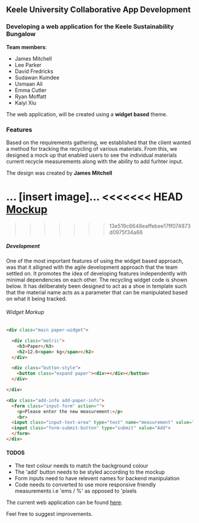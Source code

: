 ## Keele University Collaborative App Development

### Developing a web application for the Keele Sustainability Bungalow

**Team members**:

 * James Mitchell
 * Lee Parker
 * David Fredricks
 * Sudawan Kumdee
 * Usmaan Ali
 * Emma Cutler
 * Ryan Moffatt
 * Kaiyi Xiu


The web application, will be created using a **widget based** theme.

### **Features**

Based on the requirements gathering, we established that the client wanted a method for tracking the recycling of various materials. From this, we designed a mock up that enabled users to see the individual materials current recycle measurements along with the ability to add furhter input.

The design was created by **James Mitchell**

... [insert image]...
<<<<<<< HEAD
[Mockup](/mockups/recycling-widget.png)
=======
>>>>>>> 13e519c6648eaffebee17ff074873d0975f34a66

##### Development

One of the most important features of using the widget based approach, was that it alligned with the agile development approach that the team settled on. It promotes the idea of developing features independently with minimal dependencies on each other.
The recycling widget code is shown below. It has deliberately been designed to act as a shoe in template such that the material name acts as a parameter that can be manipulated based on what it being tracked.

###### Widget Markup

``` html
<div class="main paper-widget">

  <div class="metric">
    <h3>Paper</h3>
    <h2>12.6<span> kg</span></h2>
  </div>

  <div class="button-style">
  	<button class="expand paper"><div>+</div></button>
  </div>

</div>

<div class="add-info add-paper-info">
  <form class="input-form" action="">
    <p>Please enter the new measurement:</p>
    <br>
  <input class="input-text-area" type="text" name="measurement" value="Placeholder" size="36">
  <input class="form-submit-button" type="submit" value="Add">
  </form>
</div>
```

#### **TODOS**

* The text colour needs to match the background colour
* The 'add' button needs to be styled according to the mockup
* Form inputs need to have relevent names for backend manipulation
* Code needs to converted to use more responsive friendly measurements i.e 'ems / %' as opposed to 'pixels

The current web application can be found [here](https://usyyy.github.io/).


Feel free to suggest improvements.
